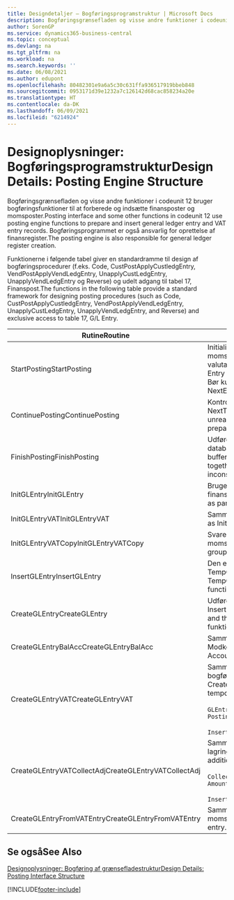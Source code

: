 ```yaml
---
title: Designdetaljer – Bogføringsprogramstruktur | Microsoft Docs
description: Bogføringsgrænsefladen og visse andre funktioner i codeunit 12 bruger bogføringsfunktioner til at forberede og indsætte finansposter og momsposter. Bogføringsprogrammet er også ansvarlig for oprettelse af finansregister.
author: SorenGP
ms.service: dynamics365-business-central
ms.topic: conceptual
ms.devlang: na
ms.tgt_pltfrm: na
ms.workload: na
ms.search.keywords: ''
ms.date: 06/08/2021
ms.author: edupont
ms.openlocfilehash: 80482301e9a6a5c30c631ffa936517919bbeb848
ms.sourcegitcommit: 0953171d39e1232a7c126142d68cac858234a20e
ms.translationtype: HT
ms.contentlocale: da-DK
ms.lasthandoff: 06/09/2021
ms.locfileid: "6214924"
---
```

# <a name="design-details-posting-engine-structure"></a><span data-ttu-id="1f07d-104">Designoplysninger: Bogføringsprogramstruktur</span><span class="sxs-lookup"><span data-stu-id="1f07d-104">Design Details: Posting Engine Structure</span></span>
<span data-ttu-id="1f07d-105">Bogføringsgrænsefladen og visse andre funktioner i codeunit 12 bruger bogføringsfunktioner til at forberede og indsætte finansposter og momsposter.</span><span class="sxs-lookup"><span data-stu-id="1f07d-105">Posting interface and some other functions in codeunit 12 use posting engine functions to prepare and insert general ledger entry and VAT entry records.</span></span> <span data-ttu-id="1f07d-106">Bogføringsprogrammet er også ansvarlig for oprettelse af finansregister.</span><span class="sxs-lookup"><span data-stu-id="1f07d-106">The posting engine is also responsible for general ledger register creation.</span></span>  
  
 <span data-ttu-id="1f07d-107">Funktionerne i følgende tabel giver en standardramme til design af bogføringsprocedurer (f.eks. Code, CustPostApplyCustledgEntry, VendPostApplyVendLedgEntry, UnapplyCustLedgEntry, UnapplyVendLedgEntry og Reverse) og udelt adgang til tabel 17, Finanspost.</span><span class="sxs-lookup"><span data-stu-id="1f07d-107">The functions in the following table provide a standard framework for designing posting procedures (such as Code, CustPostApplyCustledgEntry, VendPostApplyVendLedgEntry, UnapplyCustLedgEntry, UnapplyVendLedgEntry, and Reverse) and exclusive access to table 17, G/L Entry.</span></span>  
  
|<span data-ttu-id="1f07d-108">Rutine</span><span class="sxs-lookup"><span data-stu-id="1f07d-108">Routine</span></span>|<span data-ttu-id="1f07d-109">Beskrivelse</span><span class="sxs-lookup"><span data-stu-id="1f07d-109">Description</span></span>|  
|-------------|---------------------------------------|  
|<span data-ttu-id="1f07d-110">StartPosting</span><span class="sxs-lookup"><span data-stu-id="1f07d-110">StartPosting</span></span>|<span data-ttu-id="1f07d-111">Initialiserer bufferen TempGLEntryBuf for bogføring, låser finanspost- og momsposttabeller og initialiserer regnskabsperiode, finansjournal og valutakurs.</span><span class="sxs-lookup"><span data-stu-id="1f07d-111">Initializes posting buffer TempGLEntryBuf, locks G/L Entry and VAT Entry tables, and initializes Accounting Period, G/L Register, and Exchange Rate.</span></span> <span data-ttu-id="1f07d-112">Bør kun kaldes én gang, så NextEntryNo er 0.</span><span class="sxs-lookup"><span data-stu-id="1f07d-112">Should be called only once, then NextEntryNo is 0.</span></span>|  
|<span data-ttu-id="1f07d-113">ContinuePosting</span><span class="sxs-lookup"><span data-stu-id="1f07d-113">ContinuePosting</span></span>|<span data-ttu-id="1f07d-114">Kontrollerer og bogfører urealiseret moms for tidligere transaktionsforøgelse NextTransactionNo og forbereder bogføring af næste linje.</span><span class="sxs-lookup"><span data-stu-id="1f07d-114">Checks and posts unrealized VAT for previous transaction increment NextTransactionNo and prepares post of next line.</span></span>|  
|<span data-ttu-id="1f07d-115">FinishPosting</span><span class="sxs-lookup"><span data-stu-id="1f07d-115">FinishPosting</span></span>|<span data-ttu-id="1f07d-116">Udfører bogføring ved at indsætte finansposter fra midlertidig buffer i databasetabellen.</span><span class="sxs-lookup"><span data-stu-id="1f07d-116">Completes posting by inserting G/L entries from temporary buffer into database table.</span></span> <span data-ttu-id="1f07d-117">Bruges altid sammen med StartPosting.</span><span class="sxs-lookup"><span data-stu-id="1f07d-117">Always used together with StartPosting.</span></span> <span data-ttu-id="1f07d-118">Kontrollerer for uoverensstemmelser.</span><span class="sxs-lookup"><span data-stu-id="1f07d-118">Checks for inconsistencies.</span></span>|  
|<span data-ttu-id="1f07d-119">InitGLEntry</span><span class="sxs-lookup"><span data-stu-id="1f07d-119">InitGLEntry</span></span>|<span data-ttu-id="1f07d-120">Bruges til at initialisere ny finanspost for</span><span class="sxs-lookup"><span data-stu-id="1f07d-120">Used to initialize new G/L entry for Gen.</span></span> <span data-ttu-id="1f07d-121">finanskladdelinje.</span><span class="sxs-lookup"><span data-stu-id="1f07d-121">Jnl Line.</span></span> <span data-ttu-id="1f07d-122">Returnerer GLEntry som parameter.</span><span class="sxs-lookup"><span data-stu-id="1f07d-122">Returns GLEntry as parameter.</span></span>|  
|<span data-ttu-id="1f07d-123">InitGLEntryVAT</span><span class="sxs-lookup"><span data-stu-id="1f07d-123">InitGLEntryVAT</span></span>|<span data-ttu-id="1f07d-124">Samme som InitGLEntry, men tildeler også modkonto og SummarizeVAT.</span><span class="sxs-lookup"><span data-stu-id="1f07d-124">Same as InitGLEntry, but also assigns Bal. Account No. and SummarizeVAT.</span></span>|  
|<span data-ttu-id="1f07d-125">InitGLEntryVATCopy</span><span class="sxs-lookup"><span data-stu-id="1f07d-125">InitGLEntryVATCopy</span></span>|<span data-ttu-id="1f07d-126">Svarer til InitGLEntryVAT, men kopieret også bogføringsgruppedata fra momspost før SummarizeVAT.</span><span class="sxs-lookup"><span data-stu-id="1f07d-126">Similar to InitGLEntryVAT, but also copies posting groups data from VAT Entry before SummarizeVAT.</span></span>|  
|<span data-ttu-id="1f07d-127">InsertGLEntry</span><span class="sxs-lookup"><span data-stu-id="1f07d-127">InsertGLEntry</span></span>|<span data-ttu-id="1f07d-128">Den eneste funktion, der indsætter finansposten i tabellen med globale TempGLEntryBuf.</span><span class="sxs-lookup"><span data-stu-id="1f07d-128">The only function that inserts G/L entry into global TempGLEntryBuf table.</span></span> <span data-ttu-id="1f07d-129">Brug altid denne funktion til Indsættelse.</span><span class="sxs-lookup"><span data-stu-id="1f07d-129">Always use this function for insert.</span></span>|  
|<span data-ttu-id="1f07d-130">CreateGLEntry</span><span class="sxs-lookup"><span data-stu-id="1f07d-130">CreateGLEntry</span></span>|<span data-ttu-id="1f07d-131">Udfører en InitGLEntry, tildeler ekstra valutabeløb og udfører derefter InsertGLEntry.</span><span class="sxs-lookup"><span data-stu-id="1f07d-131">Performs an InitGLEntry, assigns Additional Currency Amount, and then performs InsertGLEntry.</span></span> <span data-ttu-id="1f07d-132">Erstatter flere kodelinjer med et enkelt funktionskald.</span><span class="sxs-lookup"><span data-stu-id="1f07d-132">Replaces several lines of code with a single function call.</span></span>|  
|<span data-ttu-id="1f07d-133">CreateGLEntryBalAcc</span><span class="sxs-lookup"><span data-stu-id="1f07d-133">CreateGLEntryBalAcc</span></span>|<span data-ttu-id="1f07d-134">Samme som CreateGLEntry, men tildeler også Modkontotype og Modkonto.</span><span class="sxs-lookup"><span data-stu-id="1f07d-134">Same as CreateGLEntry, but also assigns Bal. Account Type and Bal. Account No.</span></span>|  
|<span data-ttu-id="1f07d-135">CreateGLEntryVAT</span><span class="sxs-lookup"><span data-stu-id="1f07d-135">CreateGLEntryVAT</span></span>|<span data-ttu-id="1f07d-136">Samme som CreateGLEntry, men med yderligere behandling for bogføringsgrupper og lagring til den midlertidige momsbuffer:</span><span class="sxs-lookup"><span data-stu-id="1f07d-136">Same as CreateGLEntry, but with additional processing for posting groups and saving to temporary VAT buffer:</span></span><br /><br /> `GLEntry.CopyPostingGroupsFromDtldCVBuf(DtldCVLedgEntryBuf,GenJnlLine."Gen. Posting Type");`<br /><br /> `InsertVATEntriesFromTemp(DtldCVLedgEntryBuf,GLEntry);`|  
|<span data-ttu-id="1f07d-137">CreateGLEntryVATCollectAdj</span><span class="sxs-lookup"><span data-stu-id="1f07d-137">CreateGLEntryVATCollectAdj</span></span>|<span data-ttu-id="1f07d-138">Samme som CreateGLEntry, men med yderligere samling af justeringer og lagring til den midlertidige momsbuffer:</span><span class="sxs-lookup"><span data-stu-id="1f07d-138">Same as CreateGLEntry, but with additional collection of adjustments and saving to temporary VAT buffer:</span></span><br /><br /> `CollectAdjustment(AdjAmount,GLEntry.Amount,GLEntry."Additional-Currency Amount",OriginalDateSet);`<br /><br /> `InsertVATEntriesFromTemp(DtldCVLedgEntryBuf,GLEntry);`|  
|<span data-ttu-id="1f07d-139">CreateGLEntryFromVATEntry</span><span class="sxs-lookup"><span data-stu-id="1f07d-139">CreateGLEntryFromVATEntry</span></span>|<span data-ttu-id="1f07d-140">Samme som CreateGLEntry, men kopierer også bogføringsgrupper fra momspost.</span><span class="sxs-lookup"><span data-stu-id="1f07d-140">Same as CreateGLEntry, but also copies posting groups from VAT entry.</span></span>|  
  
## <a name="see-also"></a><span data-ttu-id="1f07d-141">Se også</span><span class="sxs-lookup"><span data-stu-id="1f07d-141">See Also</span></span>  
 [<span data-ttu-id="1f07d-142">Designoplysninger: Bogføring af grænsefladestruktur</span><span class="sxs-lookup"><span data-stu-id="1f07d-142">Design Details: Posting Interface Structure</span></span>](design-details-posting-interface-structure.md)

[!INCLUDE[footer-include](includes/footer-banner.md)]